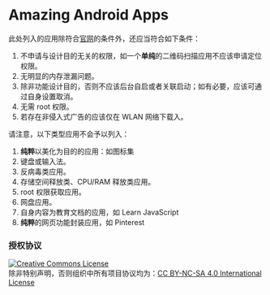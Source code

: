 # Amazing Android Apps

此处列入的应用除符合[官网](http://amazingapps.org/#two)的条件外，还应当符合如下条件：

1. 不申请与设计目的无关的权限，如一个**单纯**的二维码扫描应用不应该申请定位权限。
1. 无明显的内存泄漏问题。
1. 除非功能设计目的，否则不应该后台自启或者关联启动；如有必要，应该可通过自身设置取消。
1. 无需 root 权限。
1. 若存在非侵入式广告的应该仅在 WLAN 网络下载入。

请注意，以下类型应用不会予以列入：

1. **纯粹**以美化为目的的应用：如图标集
1. 键盘或输入法。
1. 反病毒类应用。
1. 存储空间释放类、CPU/RAM 释放类应用。
1. root 权限获取应用。
1. 网盘应用。
1. 自身内容为教育文档的应用，如 Learn JavaScript
1. **纯粹**的网页功能封装应用，如 Pinterest

### 授权协议

<a rel="license" href="http://creativecommons.org/licenses/by-nc-sa/4.0/"><img alt="Creative Commons License" style="border-width:0" src="https://i.creativecommons.org/l/by-nc-sa/4.0/88x31.png" /></a><br /> 除非特别声明，否则组织中所有项目协议均为：<a rel="license" href="http://creativecommons.org/licenses/by-nc-sa/4.0/">CC BY-NC-SA 4.0 International License</a>
